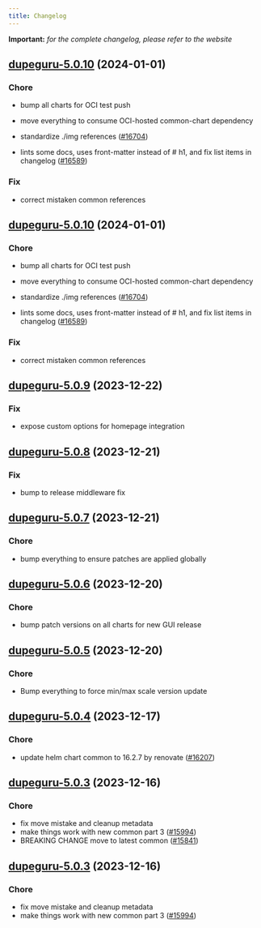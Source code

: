 ```yaml
---
title: Changelog
---
```


**Important:**
*for the complete changelog, please refer to the website*



## [dupeguru-5.0.10](https://github.com/truecharts/charts/compare/dupeguru-5.0.9...dupeguru-5.0.10) (2024-01-01)

### Chore



- bump all charts for OCI test push

- move everything to consume OCI-hosted common-chart dependency

- standardize ./img references ([#16704](https://github.com/truecharts/charts/issues/16704))

- lints some docs, uses front-matter instead of # h1, and fix list items in changelog ([#16589](https://github.com/truecharts/charts/issues/16589))

### Fix



- correct mistaken common references


## [dupeguru-5.0.10](https://github.com/truecharts/charts/compare/dupeguru-5.0.9...dupeguru-5.0.10) (2024-01-01)

### Chore



- bump all charts for OCI test push

- move everything to consume OCI-hosted common-chart dependency

- standardize ./img references ([#16704](https://github.com/truecharts/charts/issues/16704))

- lints some docs, uses front-matter instead of # h1, and fix list items in changelog ([#16589](https://github.com/truecharts/charts/issues/16589))

### Fix



- correct mistaken common references
## [dupeguru-5.0.9](https://github.com/truecharts/charts/compare/dupeguru-5.0.8...dupeguru-5.0.9) (2023-12-22)

### Fix

- expose custom options for homepage integration

## [dupeguru-5.0.8](https://github.com/truecharts/charts/compare/dupeguru-5.0.7...dupeguru-5.0.8) (2023-12-21)

### Fix

- bump to release middleware fix

## [dupeguru-5.0.7](https://github.com/truecharts/charts/compare/dupeguru-5.0.6...dupeguru-5.0.7) (2023-12-21)

### Chore

- bump everything to ensure patches are applied globally

## [dupeguru-5.0.6](https://github.com/truecharts/charts/compare/dupeguru-5.0.5...dupeguru-5.0.6) (2023-12-20)

### Chore

- bump patch versions on all charts for new GUI release

## [dupeguru-5.0.5](https://github.com/truecharts/charts/compare/dupeguru-5.0.4...dupeguru-5.0.5) (2023-12-20)

### Chore

- Bump everything to force min/max scale version update

## [dupeguru-5.0.4](https://github.com/truecharts/charts/compare/dupeguru-5.0.3...dupeguru-5.0.4) (2023-12-17)

### Chore

- update helm chart common to 16.2.7 by renovate ([#16207](https://github.com/truecharts/charts/issues/16207))

## [dupeguru-5.0.3](https://github.com/truecharts/charts/compare/dupeguru-4.0.3...dupeguru-5.0.3) (2023-12-16)

### Chore

- fix move mistake and cleanup metadata
- make things work with new common part 3 ([#15994](https://github.com/truecharts/charts/issues/15994))
- BREAKING CHANGE move to latest common ([#15841](https://github.com/truecharts/charts/issues/15841))

## [dupeguru-5.0.3](https://github.com/truecharts/charts/compare/dupeguru-4.0.3...dupeguru-5.0.3) (2023-12-16)

### Chore

- fix move mistake and cleanup metadata
- make things work with new common part 3 ([#15994](https://github.com/truecharts/charts/issues/15994))
